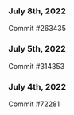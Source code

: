 ### July 8th, 2022

Commit #263435

### July 5th, 2022

Commit #314353


### July 4th, 2022

Commit #72281
